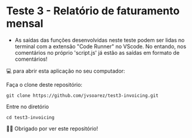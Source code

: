 # Teste 3 - Relatório de faturamento mensal

- As saídas das funções desenvolvidas neste teste podem ser lidas no terminal com a extensão "Code Runner" no VScode. No entando, nos comentários no próprio
'script.js' já estão as saídas em formato de comentários! 

💻 para abrir esta aplicação no seu computador:

Faça o clone deste repositório:

    git clone https://github.com/jvsoarez/test3-invoicing.git
    
Entre no diretório
    
    cd test3-invoicing
    

🙏🏽 Obrigado por ver este repositório!

